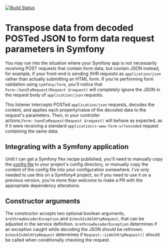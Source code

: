 [![Build Status](https://travis-ci.com/theplankmeister/form-data-transposer.svg?branch=master)](https://travis-ci.com/theplankmeister/form-data-transposer)

# Transpose data from decoded POSTed JSON to form data request parameters in Symfony
You may run into the situation where your Symfony app is not necessarily receiving POST requests that contain form data, but contain JSON instead, for example, if your front-end is sending XHR requests as `application/json` rather than actually submitting an HTML form. If you're performing form validation using `symfony/form`, you'll notice that `Form::handleRequest(Request $request)` will completely ignore the JSON in the request body of `application/json` requests.

This listener intercepts POSTed `application/json` requests, decodes the content, and applies each property/value of the decoded data to the request's parameters. Then, in your controller actions,`Form::handleRequest(Request $request)` will behave as expected, as if it were receiving a standard `application/x-www-form-urlencoded` request containing the same data.

## Integrating with a Symfony application
Until I can get a Symfony flex recipe published, you'll need to manually copy the [config file](config/form_data_transposer.yaml) to your project's config directory, or manually copy the content of the config file into your configuration somewhere. I've only needed to use this on a Symfony4 project, so if you need to use it on a previous version, you're more than welcome to make a PR with the appropriate dependency alterations.

## Constructor arguments
The constructor accepts two optional boolean arguments, `$rethrowDecoderException` and `$checkIsXmlHttpRequest`, that can be adjusted in the service definition. `$rethrowDecoderException` determines if an exception caught while decoding the JSON should be rethrown. `$checkIsXmlHttpRequest` determines if `Request::isXmlHttpRequest()` should be called when conditionally checking the request.
